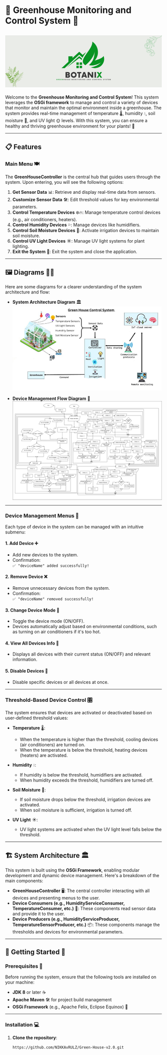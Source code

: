 # 🌱 Greenhouse Monitoring and Control System 🌿

![Banner](images/BotaniX.png)
---

Welcome to the **Greenhouse Monitoring and Control System**! This system leverages the **OSGi framework** to manage and control a variety of devices that monitor and maintain the optimal environment inside a greenhouse. The system provides real-time management of temperature 🌡️, humidity 💧, soil moisture 🌾, and UV light 🌞 levels. With this system, you can ensure a healthy and thriving greenhouse environment for your plants! 🌿

---

## 📋 Features

### **Main Menu** 🍽️

The **GreenHouseController** is the central hub that guides users through the system. Upon entering, you will see the following options:

1. **Get Sensor Data** 📊: Retrieve and display real-time data from sensors.
2. **Customize Sensor Data** 🛠️: Edit threshold values for key environmental parameters.
3. **Control Temperature Devices** ❄️🔥: Manage temperature control devices (e.g., air conditioners, heaters).
4. **Control Humidity Devices** 💦: Manage devices like humidifiers.
5. **Control Soil Moisture Devices** 🌱: Activate irrigation devices to maintain soil moisture.
6. **Control UV Light Devices** ☀️: Manage UV light systems for plant lighting.
7. **Exit the System** 🚪: Exit the system and close the application.

---

## 🖼️ Diagrams 🧑‍💻

Here are some diagrams for a clearer understanding of the system architecture and flow:

- **System Architecture Diagram** 🏛️  
   ![System Architecture](images/diagram.jpg)

- **Device Management Flow Diagram** 🔄  
   ![Flow chart](images/flowChart.png)


---
### **Device Management Menus** 🔧

Each type of device in the system can be managed with an intuitive submenu:

#### 1. **Add Device** ➕
   - Add new devices to the system.
   - Confirmation:  
     `✅ "deviceName" added successfully!`

#### 2. **Remove Device** ❌
   - Remove unnecessary devices from the system.
   - Confirmation:  
     `✅ "deviceName" removed successfully!`

#### 3. **Change Device Mode** 🔄
   - Toggle the device mode (ON/OFF).
   - Devices automatically adjust based on environmental conditions, such as turning on air conditioners if it's too hot.

#### 4. **View All Devices Info** 🧐
   - Displays all devices with their current status (ON/OFF) and relevant information.

#### 5. **Disable Devices** 🚫
   - Disable specific devices or all devices at once.

---

### **Threshold-Based Device Control** 🎛️

The system ensures that devices are activated or deactivated based on user-defined threshold values:

- **Temperature** 🌡️: 
  - When the temperature is higher than the threshold, cooling devices (air conditioners) are turned on.
  - When the temperature is below the threshold, heating devices (heaters) are activated.
  
- **Humidity** 💧: 
  - If humidity is below the threshold, humidifiers are activated.
  - When humidity exceeds the threshold, humidifiers are turned off.
  
- **Soil Moisture** 🌾: 
  - If soil moisture drops below the threshold, irrigation devices are activated.
  - When soil moisture is sufficient, irrigation is turned off.

- **UV Light** ☀️: 
  - UV light systems are activated when the UV light level falls below the threshold.

---

## 🏗️ System Architecture 🏛️

This system is built using the **OSGi Framework**, enabling modular development and dynamic device management. Here's a breakdown of the main components:

- **GreenHouseController** 🖥️: The central controller interacting with all devices and presenting menus to the user.
- **Device Consumers (e.g., HumidityServiceConsumer, TemperatureConsumer, etc.)** 📡: These components read sensor data and provide it to the user.
- **Device Producers (e.g., HumidityServiceProducer, TemperatureSensorProducer, etc.)** 📦: These components manage the thresholds and devices for environmental parameters.

---

## 🚀 Getting Started 🚀

### **Prerequisites** 🔑

Before running the system, ensure that the following tools are installed on your machine:

- **JDK 8** or later ☕
- **Apache Maven** 🛠️ for project build management
- **OSGi Framework** (e.g., Apache Felix, Eclipse Equinox) 🧩

---

### **Installation** 💻

1. **Clone the repository**:
   ```bash
   https://github.com/NIKKAvRULZ/Green-House-v2.0.git
